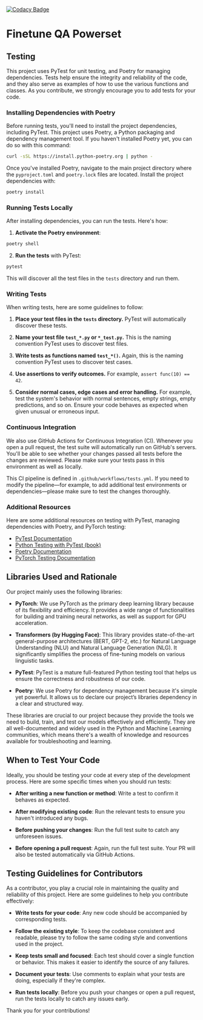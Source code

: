 [![Codacy Badge](https://app.codacy.com/project/badge/Grade/c588ec347bbc4f6988ef59694ed139c6)](https://app.codacy.com/gh/njallskarp/finetune-qa-powerset/dashboard?utm_source=gh&utm_medium=referral&utm_content=&utm_campaign=Badge_grade)


# Finetune QA Powerset

## Testing

This project uses PyTest for unit testing, and Poetry for managing dependencies. Tests help ensure the integrity and reliability of the code, and they also serve as examples of how to use the various functions and classes. As you contribute, we strongly encourage you to add tests for your code.

### Installing Dependencies with Poetry

Before running tests, you'll need to install the project dependencies, including PyTest. This project uses Poetry, a Python packaging and dependency management tool. If you haven't installed Poetry yet, you can do so with this command:

```bash
curl -sSL https://install.python-poetry.org | python -
```

Once you've installed Poetry, navigate to the main project directory where the `pyproject.toml` and `poetry.lock` files are located. Install the project dependencies with:

```bash
poetry install
```

### Running Tests Locally

After installing dependencies, you can run the tests. Here's how:

1. **Activate the Poetry environment**:

```bash
poetry shell
```

2. **Run the tests** with PyTest:

```bash
pytest
```

 This will discover all the test files in the `tests` directory and run them.

### Writing Tests

When writing tests, here are some guidelines to follow:

1. **Place your test files in the `tests` directory.** PyTest will automatically discover these tests.

2. **Name your test file `test_*.py` or `*_test.py`.** This is the naming convention PyTest uses to discover test files.

3. **Write tests as functions named `test_*()`.** Again, this is the naming convention PyTest uses to discover test cases.

4. **Use assertions to verify outcomes.** For example, `assert func(10) == 42`.

5. **Consider normal cases, edge cases and error handling.** For example, test the system's behavior with normal sentences, empty strings, empty predictions, and so on. Ensure your code behaves as expected when given unusual or erroneous input.

### Continuous Integration

We also use GitHub Actions for Continuous Integration (CI). Whenever you open a pull request, the test suite will automatically run on GitHub's servers. You'll be able to see whether your changes passed all tests before the changes are reviewed. Please make sure your tests pass in this environment as well as locally.

This CI pipeline is defined in `.github/workflows/tests.yml`. If you need to modify the pipeline—for example, to add additional test environments or dependencies—please make sure to test the changes thoroughly.

### Additional Resources

Here are some additional resources on testing with PyTest, managing dependencies with Poetry, and PyTorch testing:

- [PyTest Documentation](https://docs.pytest.org/en/latest/)
- [Python Testing with PyTest (book)](https://pragprog.com/book/bopytest/python-testing-with-pytest)
- [Poetry Documentation](https://python-poetry.org/docs/)
- [PyTorch Testing Documentation](https://pytorch.org/docs/stable/testing.html)

## Libraries Used and Rationale

Our project mainly uses the following libraries:

- **PyTorch**: We use PyTorch as the primary deep learning library because of its flexibility and efficiency. It provides a wide range of functionalities for building and training neural networks, as well as support for GPU acceleration.

- **Transformers (by Hugging Face)**: This library provides state-of-the-art general-purpose architectures (BERT, GPT-2, etc.) for Natural Language Understanding (NLU) and Natural Language Generation (NLG). It significantly simplifies the process of fine-tuning models on various linguistic tasks.

- **PyTest**: PyTest is a mature full-featured Python testing tool that helps us ensure the correctness and robustness of our code.

- **Poetry**: We use Poetry for dependency management because it's simple yet powerful. It allows us to declare our project’s libraries dependency in a clear and structured way.

These libraries are crucial to our project because they provide the tools we need to build, train, and test our models effectively and efficiently. They are all well-documented and widely used in the Python and Machine Learning communities, which means there's a wealth of knowledge and resources available for troubleshooting and learning.

## When to Test Your Code

Ideally, you should be testing your code at every step of the development process. Here are some specific times when you should run tests:

- **After writing a new function or method**: Write a test to confirm it behaves as expected.

- **After modifying existing code**: Run the relevant tests to ensure you haven't introduced any bugs.

- **Before pushing your changes**: Run the full test suite to catch any unforeseen issues.

- **Before opening a pull request**: Again, run the full test suite. Your PR will also be tested automatically via GitHub Actions.

## Testing Guidelines for Contributors

As a contributor, you play a crucial role in maintaining the quality and reliability of this project. Here are some guidelines to help you contribute effectively:

- **Write tests for your code**: Any new code should be accompanied by corresponding tests.

- **Follow the existing style**: To keep the codebase consistent and readable, please try to follow the same coding style and conventions used in the project.

- **Keep tests small and focused**: Each test should cover a single function or behavior. This makes it easier to identify the source of any failures.

- **Document your tests**: Use comments to explain what your tests are doing, especially if they're complex.

- **Run tests locally**: Before you push your changes or open a pull request, run the tests locally to catch any issues early.

Thank you for your contributions!